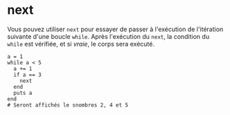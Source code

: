 # next

Vous pouvez utiliser `next` pour essayer de passer à l'exécution de l'itération suivante d'une boucle `while`.
Après l'exécution du `next`, la condition du `while` est vérifiée, et si *vraie*, le corps sera exécuté.

```crystal
a = 1
while a < 5
  a += 1
  if a == 3
    next
  end
  puts a
end
# Seront affichés le snombres 2, 4 et 5
```

